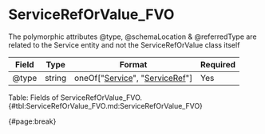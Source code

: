 <!--
    ATTENTION: This file was generated via gradle!
               Do NOT manually edit this file! Any such changes will be overwritten!
-->

# ServiceRefOrValue_FVO

The polymorphic attributes @type, @schemaLocation & @referredType are related to the Service entity and not the ServiceRefOrValue class itself

| Field | Type | Format | Required |
| ------- | ------- | ------- | --- |
| @type | string | oneOf["[Service](#service_fvo)", "[ServiceRef](#serviceref_fvo)"] | Yes |

Table: Fields of ServiceRefOrValue_FVO. {#tbl:ServiceRefOrValue_FVO.md:ServiceRefOrValue_FVO}

{#page:break}
